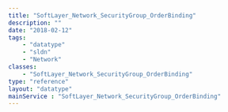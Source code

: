 ```yaml
---
title: "SoftLayer_Network_SecurityGroup_OrderBinding"
description: ""
date: "2018-02-12"
tags:
    - "datatype"
    - "sldn"
    - "Network"
classes:
    - "SoftLayer_Network_SecurityGroup_OrderBinding"
type: "reference"
layout: "datatype"
mainService : "SoftLayer_Network_SecurityGroup_OrderBinding"
---
```

